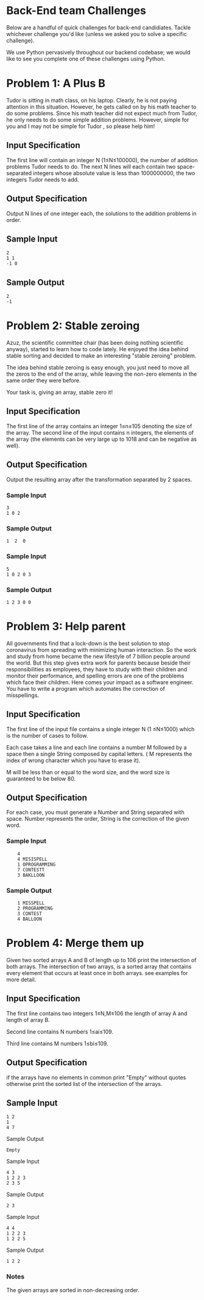 # Back-End team Challenges

Below are a handful of quick challenges for back-end candidiates. Tackle whichever challenge you'd like (unless we asked you to solve a specific challenge).

We use Python pervasively throughout our backend codebase; we would like to see you complete one of these challenges using Python.

# Problem 1: A Plus B

Tudor is sitting in math class, on his laptop. Clearly, he is not paying attention in this situation. However, he gets called on by his math teacher to do some problems. Since his math teacher did not expect much from Tudor, he only needs to do some simple addition problems. However, simple for you and I may not be simple for Tudor , so please help him!

## Input Specification

The first line will contain an integer N (1≤N≤100000), the number of addition problems Tudor needs to do. The next N lines will each contain two space-separated integers whose absolute value is less than 1000000000, the two integers Tudor needs to add.

## Output Specification

Output N lines of one integer each, the solutions to the addition problems in order.

## Sample Input

```
2
1 1
-1 0
```

## Sample Output

```
2
-1
```

# Problem 2: Stable zeroing

Azuz, the scientific committee chair (has been doing nothing scientific anyway), started to learn how to code lately. He enjoyed the idea behind stable sorting and decided to make an interesting "stable zeroing" problem.

The idea behind stable zeroing is easy enough, you just need to move all the zeros to the end of the array, while leaving the non-zero elements in the same order they were before.

Your task is, giving an array, stable zero it!

## Input Specification

The first line of the array contains an integer 1≤n≤105 denoting the size of the array. The second line of the input contains n integers, the elements of the array (the elements can be very large up to 1018 and can be negative as well).

## Output Specification

Output the resulting array after the transformation separated by 2 spaces.

### Sample Input

```
3
1 0 2
```

### Sample Output

```
1  2  0
```

### Sample Input

```
5
1 0 2 0 3
```

### Sample Output

```
1 2 3 0 0
```

# Problem 3: Help parent

All governments find that a lock-down is the best solution to stop coronavirus from spreading with minimizing human interaction. So the work and study from home became the new lifestyle of 7 billion people around the world. But this step gives extra work for parents because beside their responsibilities as employees, they have to study with their children and monitor their performance, and spelling errors are one of the problems which face their children. Here comes your impact as a software engineer. You have to write a program which automates the correction of misspellings.

## Input Specification

The first line of the input file contains a single integer N (1 ≤N≤1000) which is the number of cases to follow.

Each case takes a line and each line contains a number M followed by a space then a single String composed by capital letters. ( M represents the index of wrong character which you have to erase it).

M will be less than or equal to the word size, and the word size is guaranteed to be below 80.

## Output Specification

For each case, you must generate a Number and String separated with space. Number represents the order, String is the correction of the given word.

### Sample Input

```
    4
    4 MISISPELL
    1 OPROGRAMMING
    7 CONTESTT
    3 BAKLLOON
```

### Sample Output

```
    1 MISSPELL
    2 PROGRAMMING
    3 CONTEST
    4 BALLOON
```

# Problem 4: Merge them up

Given two sorted arrays A and B of length up to 106 print the intersection of both arrays. The intersection of two arrays, is a sorted array that contains every element that occurs at least once in both arrays. see examples for more detail.

## Input Specification

The first line contains two integers 1≤N,M≤106 the length of array A and length of array B.

Second line contains N numbers 1≤ai≤109.

Third line contains M numbers 1≤bi≤109.

## Output Specification

if the arrays have no elements in common print "Empty" without quotes otherwise print the sorted list of the intersection of the arrays.

## Sample Input

```
1 2
1
4 7
```

Sample Output

```
Empty
```

Sample Input

```
4 3
1 2 2 3
2 3 5
```

Sample Output

```
2 3
```

Sample Input

```
4 4
1 2 2 3
1 2 2 5
```

Sample Output

```
1 2 2
```

### Notes

The given arrays are sorted in non-decreasing order.
